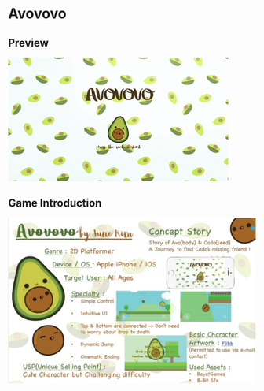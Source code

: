 # Avovovo  


## Preview  
![Preview](Avovovo.gif)





## Game Introduction  
![Preview](AvovovoGDD.jpg)  
